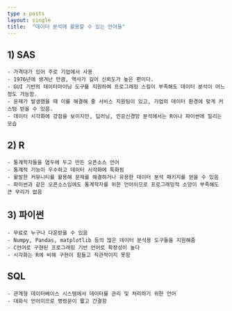 ```yaml
---
type : posts
layout: single
title:  "데이터 분석에 활용할 수 있는 언어들"
---
```

## 1) SAS
    - 가격대가 있어 주로 기업에서 사용
    - 1976년에 생겨난 만큼, 역사가 깊어 신뢰도가 높은 편이다.
    - GUI 기반의 데이터마이닝 도구를 지원하여 프로그래밍 스킬이 부족해도 데이터 분석이 어느 정도 가능함.
    - 문제가 발생했을 때 이를 해결해 줄 서비스 지원팀이 있고, 기업의 데이터 환경에 맞게 커스텀 받을 수 있음.
    - 데이터 시각화에 강점을 보이지만, 딥러닝, 인공신경망 분석에서는 R이나 파이썬에 밀리는 모습
    
## 2) R
    - 통계학자들을 염두에 두고 만든 오픈소스 언어
    - 통계적 기능이 우수하고 데이터 시각화에 특화됨
    - 활발한 커뮤니티를 활용해 문제를 해결하거나 유용한 데이터 분석 패키지를 얻을 수 있음
    - 파이썬과 같은 오픈소스임에도 통계학자를 위한 언어이므로 프로그래밍적 소양이 부족해도 큰 무리가 없음

## 3) 파이썬
    - 무료로 누구나 다운받을 수 있음
    - Numpy, Pandas, matplotlib 등의 많은 데이터 분석용 도구들을 지원해줌
    - C언어로 구현된 프로그래밍 기반 언어로 확장성이 높다
    - 시각화는 R에 비해 구현이 힘들고 직관적이지 못함

## SQL
    - 관계형 데이터베이스 시스템에서 데이터를 관리 및 처리하기 위한 언어
    - 대화식 언어이므로 명령문이 짧고 간결함

